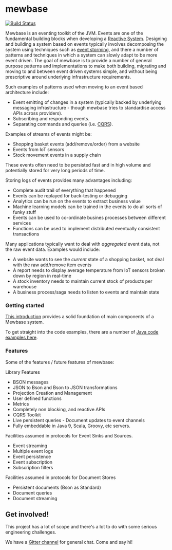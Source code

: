 ﻿# mewbase
[![Build Status](https://travis-ci.org/Tesco/mewbase.svg)](https://travis-ci.org/Tesco/mewbase)

Mewbase is an eventing toolkit of the JVM. Events are one of the fundamental building blocks when developing a [Reactive System](https://www.reactivemanifesto.org/). Designing and building a system based on events typically involves decomposing the system using techniques such as [event storming](https://www.youtube.com/watch?v=sPseA_3UOMk), and there a number of patterns and techniques in which a system can slowly adapt to be more event driven. The goal of mewbase is to provide a number of general purpose patterns and implementations to make both building, migrating and moving to and between event driven systems simple, and without being prescriptive around underlying infrastructure requirements.

Such examples of patterns used when moving to an event based architecture include:

* Event emitting of changes in a system (typically backed by underlying messaging infrastructure - though mewbase tries to standardise access APIs across providers).
* Subscribing and responding events.
* Separating commands and queries (i.e. [CQRS](https://en.wikipedia.org/wiki/Command%E2%80%93query_separation)).

Examples of streams of events might be:

* Shopping basket events (add/remove/order) from a website
* Events from IoT sensors
* Stock movement events in a supply chain

These events often need to be persisted fast and in high volume and potentially stored for very long periods of time. 

Storing logs of events provides many advantages including:

* Complete audit trail of everything that happened
* Events can be replayed for back-testing or debugging
* Analytics can be run on the events to extract business value
* Machine learning models can be trained in the events to do all sorts of funky stuff
* Events can be used to co-ordinate busines processes between different services
* Functions can be used to implement distributed eventually consistent transactions

Many applications typically want to deal with *aggregated* event data, not the raw event data. Examples would
include:

* A website wants to see the *current* state of a shopping basket, not deal with the raw add/remove item events
* A report needs to display average temperature from IoT sensors broken down by region in real-time
* A stock inventory needs to maintain current stock of products per warehouse
* A business process/saga needs to listen to events and maintain state

### Getting started 

[This introduction](https://github.com/Tesco/mewbase/blob/master/docs/introduction.md) provides a solid foundation of main components of a Mewbase system.

To get straight into the code examples, there are a number of [Java code examples here](https://github.com/Tesco/mewbase/tree/master/examples-java/src/main/java/example). 

### Features

Some of the features / future features of mewbase:

Library Features

* BSON messages
* JSON to Bson and Bson to JSON transformations
* Projection Creation and Management
* User defined functions
* Metrics
* Completely non blocking, and reactive APIs
* CQRS Toolkit
* Live persistent queries - Document updates to event channels
* Fully embeddable in Java 9, Scala, Groovy, etc servers.

Facilities assumed in protocols for Event Sinks and Sources. 

* Event streaming
* Multiple event logs
* Event persistence
* Event subscription
* Subscription filters

Facilities assumed in protocols for Document Stores

* Persistent documents (Bson as Standard)
* Document queries
* Document streaming

## Get involved!

This project has a lot of scope and there's a lot to do with some serious engineering challenges.

We have a [Gitter channel](https://gitter.im/mewbase) for general chat. Come and say hi!





